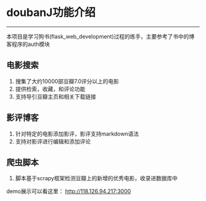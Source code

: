 # doubanJ功能介绍
-----
本项目是学习狗书(flask_web_development)过程的练手，主要参考了书中的博客程序的auth模块
## 电影搜索
1. 搜集了大约10000部豆瓣7.0评分以上的电影
2. 提供检索，收藏，和评论功能
3. 支持导引豆瓣主页和相关下载链接

## 影评博客
1. 针对特定的电影添加影评，影评支持markdown语法
2. 支持对影评进行编辑和添加评论

## 爬虫脚本
1. 脚本基于scrapy框架检测豆瓣上的新增的优秀电影，收录进数据库中

demo展示可以看这里：
http://118.126.94.217:3000
